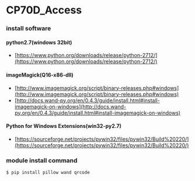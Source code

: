 # CP70D_Access

### install software

#### python2.7(windows 32bit)
- [https://www.python.org/downloads/release/python-2712/](https://www.python.org/downloads/release/python-2712/)

#### imageMagick(Q16-x86-dll)
- [http://www.imagemagick.org/script/binary-releases.php#windows](http://www.imagemagick.org/script/binary-releases.php#windows)
- [http://docs.wand-py.org/en/0.4.3/guide/install.html#install-imagemagick-on-windows](http://docs.wand-py.org/en/0.4.3/guide/install.html#install-imagemagick-on-windows)

#### Python for Windows Extensions(win32-py2.7)
- [https://sourceforge.net/projects/pywin32/files/pywin32/Build%20220/](https://sourceforge.net/projects/pywin32/files/pywin32/Build%20220/)

### module install command
	$ pip install pillow wand qrcode
